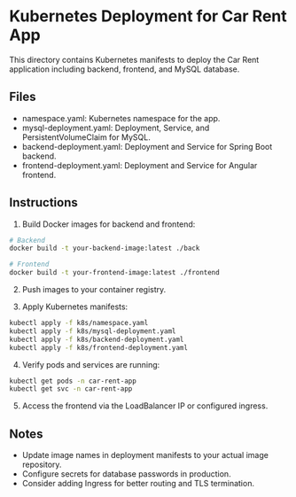 # Kubernetes Deployment for Car Rent App

This directory contains Kubernetes manifests to deploy the Car Rent application including backend, frontend, and MySQL database.

## Files

- namespace.yaml: Kubernetes namespace for the app.
- mysql-deployment.yaml: Deployment, Service, and PersistentVolumeClaim for MySQL.
- backend-deployment.yaml: Deployment and Service for Spring Boot backend.
- frontend-deployment.yaml: Deployment and Service for Angular frontend.

## Instructions

1. Build Docker images for backend and frontend:

```bash
# Backend
docker build -t your-backend-image:latest ./back

# Frontend
docker build -t your-frontend-image:latest ./frontend
```

2. Push images to your container registry.

3. Apply Kubernetes manifests:

```bash
kubectl apply -f k8s/namespace.yaml
kubectl apply -f k8s/mysql-deployment.yaml
kubectl apply -f k8s/backend-deployment.yaml
kubectl apply -f k8s/frontend-deployment.yaml
```

4. Verify pods and services are running:

```bash
kubectl get pods -n car-rent-app
kubectl get svc -n car-rent-app
```

5. Access the frontend via the LoadBalancer IP or configured ingress.

## Notes

- Update image names in deployment manifests to your actual image repository.
- Configure secrets for database passwords in production.
- Consider adding Ingress for better routing and TLS termination.
